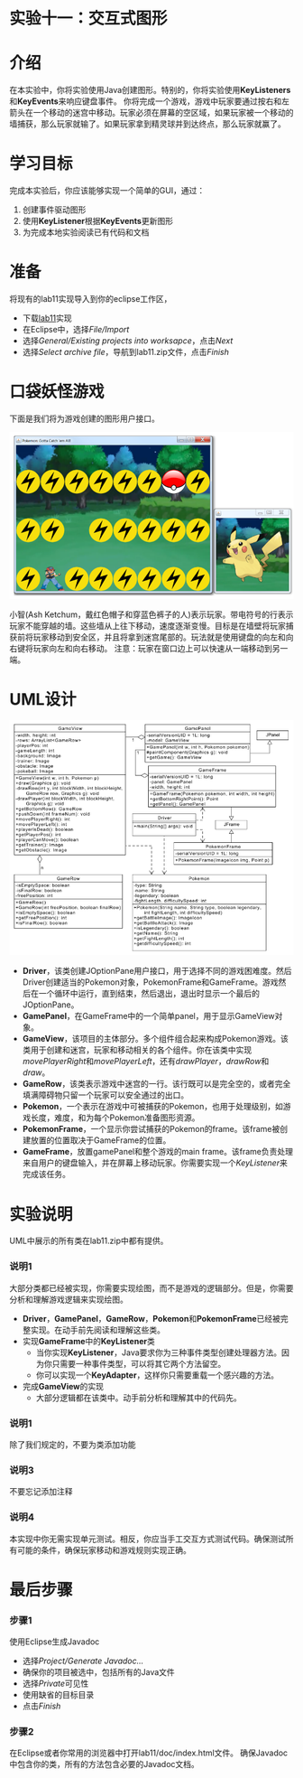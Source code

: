 实验十一：交互式图形
======

# 介绍
在本实验中，你将实验使用Java创建图形。特别的，你将实验使用**KeyListeners**和**KeyEvents**来响应键盘事件。
你将完成一个游戏，游戏中玩家要通过按右和左箭头在一个移动的迷宫中移动。玩家必须在屏幕的空区域，如果玩家被一个移动的墙捕获，那么玩家就输了。如果玩家拿到精灵球并到达终点，那么玩家就赢了。

# 学习目标
完成本实验后，你应该能够实现一个简单的GUI，通过：
1. 创建事件驱动图形
2. 使用**KeyListener**根据**KeyEvents**更新图形
3. 为完成本地实验阅读已有代码和文档

# 准备
将现有的lab11实现导入到你的eclipse工作区，
- 下载[lab11](lab11.zip)实现
- 在Eclipse中，选择*File/Import*
- 选择*General/Existing projects into worksapce*，点击*Next*
- 选择*Select archive file*，导航到lab11.zip文件，点击*Finish*

# 口袋妖怪游戏
下面是我们将为游戏创建的图形用户接口。

![gui](images/gui.png)

小智(Ash Ketchum，戴红色帽子和穿蓝色裤子的人)表示玩家。带电符号的行表示玩家不能穿越的墙。这些墙从上往下移动，速度逐渐变慢。目标是在墙壁将玩家捕获前将玩家移动到安全区，并且将拿到迷宫尾部的。玩法就是使用键盘的向左和向右键将玩家向左和向右移动。
注意：玩家在窗口边上可以快速从一端移动到另一端。

# UML设计

![gui](images/uml_design.png)

- **Driver**，该类创建JOptionPane用户接口，用于选择不同的游戏困难度。然后Driver创建适当的Pokemon对象，PokemonFrame和GameFrame。游戏然后在一个循环中运行，直到结束，然后退出，退出时显示一个最后的JOptionPane。
- **GamePanel**，在GameFrame中的一个简单panel，用于显示GameView对象。
- **GameView**，该项目的主体部分。多个组件组合起来构成Pokemon游戏。该类用于创建和迷宫，玩家和移动相关的各个组件。你在该类中实现*movePlayerRight*和*movePlayerLeft*，还有*drawPlayer*，*drawRow*和*draw*。
- **GameRow**，该类表示游戏中迷宫的一行。该行既可以是完全空的，或者完全填满障碍物只留一个玩家可以安全通过的出口。
- **Pokemon**，一个表示在游戏中可被捕获的Pokemon，也用于处理级别，如游戏长度，难度，和为每个Pokemon准备图形资源。
- **PokemonFrame**，一个显示你尝试捕获的Pokemon的frame。该frame被创建放置的位置取决于GameFrame的位置。
- **GameFrame**，放置gamePanel和整个游戏的main frame。该frame负责处理来自用户的键盘输入，并在屏幕上移动玩家。你需要实现一个*KeyListener*来完成该任务。

# 实验说明
UML中展示的所有类在lab11.zip中都有提供。

### 说明1
大部分类都已经被实现，你需要实现绘图，而不是游戏的逻辑部分。但是，你需要分析和理解游戏逻辑来实现绘图。
- **Driver**，**GamePanel**，**GameRow**，**Pokemon**和**PokemonFrame**已经被完整实现。在动手前先阅读和理解这些类。
- 实现**GameFrame**中的**KeyListener**类
    - 当你实现**KeyListener**，Java要求你为三种事件类型创建处理器方法。因为你只需要一种事件类型，可以将其它两个方法留空。
    - 你可以实现一个**KeyAdapter**，这样你只需要重载一个感兴趣的方法。
- 完成**GameView**的实现
    - 大部分逻辑都在该类中。动手前分析和理解其中的代码先。

### 说明1
除了我们规定的，不要为类添加功能

### 说明3
不要忘记添加注释

### 说明4
本实现中你无需实现单元测试。相反，你应当手工交互方式测试代码。确保测试所有可能的条件，确保玩家移动和游戏规则实现正确。


# 最后步骤

### 步骤1
使用Eclipse生成Javadoc
- 选择*Project/Generate Javadoc...*
- 确保你的项目被选中，包括所有的Java文件
- 选择*Private*可见性
- 使用缺省的目标目录
- 点击*Finish*


### 步骤2
在Eclipse或者你常用的浏览器中打开lab11/doc/index.html文件。 确保Javadoc中包含你的类，所有的方法包含必要的Javadoc文档。


